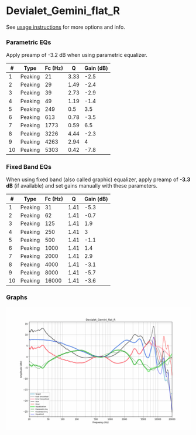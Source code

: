 # Devialet_Gemini_flat_R
See [usage instructions](https://github.com/jaakkopasanen/AutoEq#usage) for more options and info.

### Parametric EQs
Apply preamp of -3.2 dB when using parametric equalizer.

|   # | Type    |   Fc (Hz) |    Q |   Gain (dB) |
|-----|---------|-----------|------|-------------|
|   1 | Peaking |        21 | 3.33 |        -2.5 |
|   2 | Peaking |        29 | 1.49 |        -2.4 |
|   3 | Peaking |        39 | 2.73 |        -2.9 |
|   4 | Peaking |        49 | 1.19 |        -1.4 |
|   5 | Peaking |       249 | 0.5  |         3.5 |
|   6 | Peaking |       613 | 0.78 |        -3.5 |
|   7 | Peaking |      1773 | 0.59 |         6.5 |
|   8 | Peaking |      3226 | 4.44 |        -2.3 |
|   9 | Peaking |      4263 | 2.94 |         4   |
|  10 | Peaking |      5303 | 0.42 |        -7.8 |

### Fixed Band EQs
When using fixed band (also called graphic) equalizer, apply preamp of **-3.3 dB** (if available) and set gains manually with these parameters.

|   # | Type    |   Fc (Hz) |    Q |   Gain (dB) |
|-----|---------|-----------|------|-------------|
|   1 | Peaking |        31 | 1.41 |        -5.3 |
|   2 | Peaking |        62 | 1.41 |        -0.7 |
|   3 | Peaking |       125 | 1.41 |         1.9 |
|   4 | Peaking |       250 | 1.41 |         3   |
|   5 | Peaking |       500 | 1.41 |        -1.1 |
|   6 | Peaking |      1000 | 1.41 |         1.4 |
|   7 | Peaking |      2000 | 1.41 |         2.9 |
|   8 | Peaking |      4000 | 1.41 |        -3.1 |
|   9 | Peaking |      8000 | 1.41 |        -5.7 |
|  10 | Peaking |     16000 | 1.41 |        -3.6 |

### Graphs
![](./Devialet_Gemini_flat_R.png)
